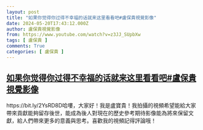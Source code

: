 ```yaml
---
layout: post
title: "如果你觉得你过得不幸福的话就来这里看看吧#盧保貴視覺影像"
date: 2024-05-20T17:43:12.000Z
author: 盧保貴視覺影像
from: https://www.youtube.com/watch?v=z3JJ_SUpbXw
tags: [ 盧保貴 ]
comments: True
categories: [ 盧保貴 ]
---
```

<!--1716226992000-->
[如果你觉得你过得不幸福的话就来这里看看吧#盧保貴視覺影像](https://www.youtube.com/watch?v=z3JJ_SUpbXw)
------

<div>
https://bit.ly/2YsRD8D哈嘍，大家好！我是盧寶貴！我拍攝的視頻希望能給大家帶來貢獻能夠留存後世，能成為後人對現在的歷史參考期待影像能為將來保留文獻，給人們帶來更多的意義與思考。喜歡我的視頻記得評論哦！
</div>
